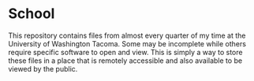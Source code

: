 # School

This repository contains files from almost every quarter of my time at the University of Washington Tacoma. Some may be incomplete while others require specific software to open and view. This is simply a way to store these files in a place that is remotely accessible and also available to be viewed by the public.
